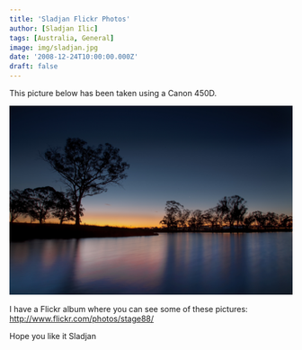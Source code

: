 ```yaml
---
title: 'Sladjan Flickr Photos'
author: [Sladjan Ilic]
tags: [Australia, General]
image: img/sladjan.jpg
date: '2008-12-24T10:00:00.000Z'
draft: false
---
```


This picture below has been taken using a Canon 450D.

![img](img/sladjan-1.jpg)

I have a Flickr album where you can see some of these pictures: http://www.flickr.com/photos/stage88/

Hope you like it
Sladjan